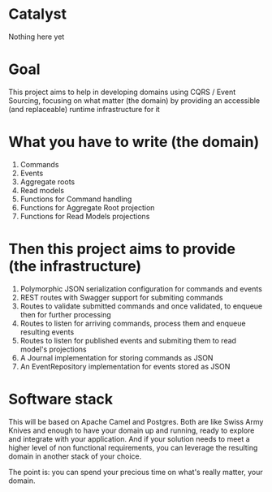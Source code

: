 # Catalyst
Nothing here yet

# Goal
This project aims to help in developing domains using CQRS /  Event Sourcing, focusing on what matter (the domain) by providing an accessible (and replaceable) runtime infrastructure for it

# What you have to write (the domain)
1. Commands
2. Events
3. Aggregate roots
4. Read models
5. Functions for Command handling
6. Functions for Aggregate Root projection 
7. Functions for Read Models projections

# Then this project aims to provide (the infrastructure)
1. Polymorphic JSON serialization configuration for commands and events 
2. REST routes with Swagger support for submiting commands
3. Routes to validate submitted commands and once validated, to enqueue then for further processing
4. Routes to listen for arriving commands, process them and enqueue resulting events
5. Routes to listen for published events and submiting them to read model's projections
6. A Journal implementation for storing commands as JSON
7. An EventRepository implementation for events stored as JSON

# Software stack
This will be based on Apache Camel and Postgres. Both are like Swiss Army Knives and enough to have your domain up and running, ready to explore and integrate with your application. And if your solution needs to meet a higher level of non functional requirements, you can leverage the resulting domain in another stack of your choice.

The point is: you can spend your precious time on what's really matter, your domain. 
